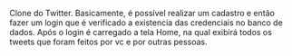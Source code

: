 Clone do Twitter. Basicamente, é possível realizar um cadastro e então fazer um login que é verificado a existencia das credenciais no banco de dados. Após o login é carregado a tela Home, na qual exibirá todos os tweets que foram feitos por vc e por outras pessoas.
